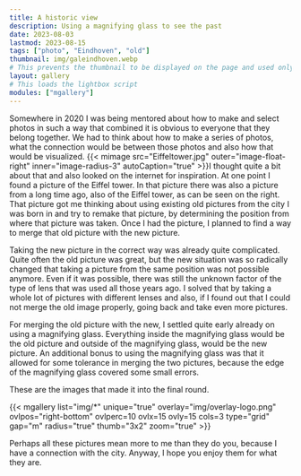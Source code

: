 ```yaml
---
title: A historic view
description: Using a magnifying glass to see the past
date: 2023-08-03
lastmod: 2023-08-15
tags: ["photo", "Eindhoven", "old"]
thumbnail: img/galeindhoven.webp
# This prevents the thumbnail to be displayed on the page and used only in the list
layout: gallery
# This loads the lightbox script
modules: ["mgallery"]
---
```

<!-- Cspell:ignore ovlpos ovlx ovly ovlperc lightbox mgallery mimage Eiffeltower webp galeindhoven lastmod -->
Somewhere in 2020 I was being mentored about how to make and select photos in such a way that combined it is obvious to everyone that they belong together. We had to think about how to make a series of photos, what the connection would be between those photos and also how that would be visualized.
{{< mimage src="Eiffeltower.jpg" outer="image-float-right" inner="image-radius-3" autoCaption="true" >}}I thought quite a bit about that and also looked on the internet for inspiration. At one point I found a picture of the Eiffel tower. In that picture there was also a picture from a long time ago, also of the Eiffel tower, as can be seen on the right.  
That picture got me thinking about using existing old pictures from the city I was born in and try to remake that picture, by determining the position from where that picture was taken. Once I had the picture, I planned to find a way to merge that old picture with the new picture.

Taking the new picture in the correct way was already quite complicated. Quite often the old picture was great, but the new situation was so radically changed that taking a picture from the same position was not possible anymore. Even if it was possible, there was still the unknown factor of the type of lens that was used all those years ago. I solved that by taking a whole lot of pictures with different lenses and also, if I found out that I could not merge the old image properly, going back and take even more pictures.

For merging the old picture with the new, I settled quite early already on using a magnifying glass. Everything inside the magnifying glass would be the old picture and outside of the magnifying glass, would be the new picture. An additional bonus to using the magnifying glass was that it allowed for some tolerance in merging the two pictures, because the edge of the magnifying glass covered some small errors.

These are the images that made it into the final round.

{{< mgallery list="img/*" unique="true" overlay="img/overlay-logo.png" ovlpos="right-bottom" ovlperc=10 ovlx=15 ovly=15 cols=3 type="grid" gap="m" radius="true" thumb="3x2" zoom="true" >}}

Perhaps all these pictures mean more to me than they do you, because I have a connection with the city. Anyway, I hope you enjoy them for what they are.
